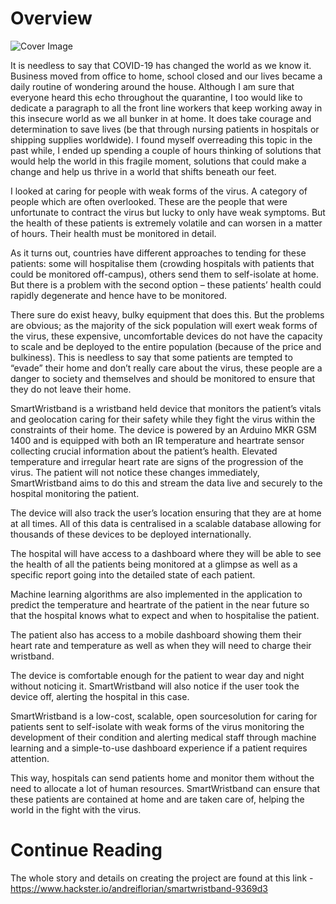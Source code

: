 # Overview
![Cover Image](https://hackster.imgix.net/uploads/attachments/1151509/_U3B4yFMhDa.blob?auto=compress%2Cformat&w=900&h=675&fit=min)

It is needless to say that COVID-19 has changed the world as we know it. Business moved from office to home, school closed and our lives became a daily routine of wondering around the house.
Although I am sure that everyone heard this echo throughout the quarantine, I too would like to dedicate a paragraph to all the front line workers that keep working away in this insecure world as we all bunker in at home. It does take courage and determination to save lives (be that through nursing patients in hospitals or shipping supplies worldwide).
I found myself overreading this topic in the past while, I ended up spending a couple of hours thinking of solutions that would help the world in this fragile moment, solutions that could make a change and help us thrive in a world that shifts beneath our feet.

I looked at caring for people with weak forms of the virus. A category of people which are often overlooked. These are the people that were unfortunate to contract the virus but lucky to only have weak symptoms. But the health of these patients is extremely volatile and can worsen in a matter of hours. Their health must be monitored in detail.

As it turns out, countries have different approaches to tending for these patients: some will hospitalise them (crowding hospitals with patients that could be monitored off-campus), others send them to self-isolate at home. But there is a problem with the second option – these patients’ health could rapidly degenerate and hence have to be monitored.

There sure do exist heavy, bulky equipment that does this. But the problems are obvious; as the majority of the sick population will exert weak forms of the virus, these expensive, uncomfortable devices do not have the capacity to scale and be deployed to the entire population (because of the price and bulkiness). This is needless to say that some patients are tempted to “evade” their home and don’t really care about the virus, these people are a danger to society and themselves and should be monitored to ensure that they do not leave their home.

SmartWristband is a wristband held device that monitors the patient’s vitals and geolocation caring for their safety while they fight the virus within the constraints of their home. The device is powered by an Arduino MKR GSM 1400 and is equipped with both an IR temperature and heartrate sensor collecting crucial information about the patient’s health. Elevated temperature and irregular heart rate are signs of the progression of the virus. The patient will not notice these changes immediately, SmartWristband aims to do this and stream the data live and securely to the hospital monitoring the patient.

The device will also track the user’s location ensuring that they are at home at all times. All of this data is centralised in a scalable database allowing for thousands of these devices to be deployed internationally.

The hospital will have access to a dashboard where they will be able to see the health of all the patients being monitored at a glimpse as well as a specific report going into the detailed state of each patient.

Machine learning algorithms are also implemented in the application to predict the temperature and heartrate of the patient in the near future so that the hospital knows what to expect and when to hospitalise the patient.

The patient also has access to a mobile dashboard showing them their heart rate and temperature as well as when they will need to charge their wristband.

The device is comfortable enough for the patient to wear day and night without noticing it. SmartWristband will also notice if the user took the device off, alerting the hospital in this case.

SmartWristband is a low-cost, scalable, open sourcesolution for caring for patients sent to self-isolate with weak forms of the virus monitoring the development of their condition and alerting medical staff through machine learning and a simple-to-use dashboard experience if a patient requires attention.

This way, hospitals can send patients home and monitor them without the need to allocate a lot of human resources. SmartWristband can ensure that these patients are contained at home and are taken care of, helping the world in the fight with the virus.

# Continue Reading
The whole story and details on creating the project are found at this link - https://www.hackster.io/andreiflorian/smartwristband-9369d3
